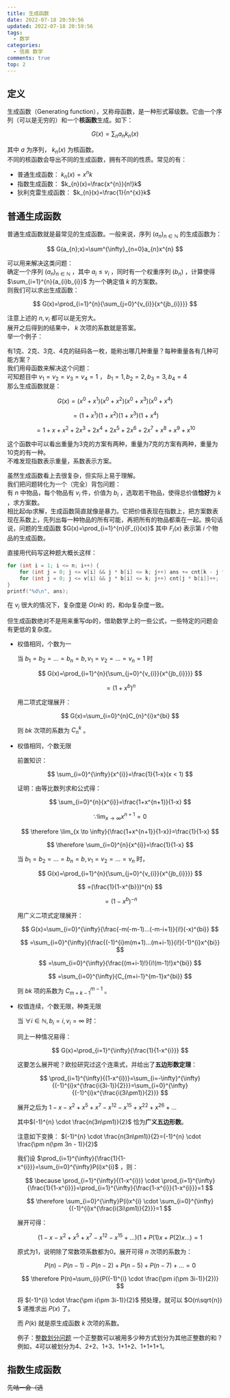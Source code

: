 ```yaml
---
title: 生成函数
date: 2022-07-18 20:59:56
updated: 2022-07-18 20:59:56
tags:
  - 数学
categories:
  - 信奥 数学
comments: true
top: 2
---
```

## 定义

生成函数（Generating function），又称母函数，是一种形式幂级数。它由一个序列（可以是无穷的）和一个**核函数**生成。如下：  

$$
G(x)=\sum_{n}{a_{n}k_{n}(x)}
$$

其中 $a$ 为序列， $k_n(x)$ 为核函数。  <br />不同的核函数会导出不同的生成函数，拥有不同的性质。常见的有：  <br />

* 普通生成函数： $k_{n}(x)=x^{n}k$
* 指数生成函数： $k_{n}(x)=\frac{x^{n}}{n!}k$
* 狄利克雷生成函数： $k_{n}(x)=\frac{1}{n^{x}}k$


## 普通生成函数

普通生成函数就是最常见的生成函数。一般来说，序列 $(a_{n})_{n\in \mathbb{N}}$ 的生成函数为：  

$$
G(a_{n};x)=\sum^{\infty}_{n=0}a_{n}x^{n}
$$

可以用来解决这类问题：  <br />确定一个序列 $(a_{n})_{n\in \mathbb{N}}$ ，其中 $a_{i} \le v_{i}$ ，同时有一个权重序列 $(b_{n})$ ，计算使得 $\sum_{i=1}^{n}{a_{i}b_{i}}$ 为一个确定值 $k$ 的方案数。  <br />则我们可以求出生成函数：

$$
G(x)=\prod_{i=1}^{n}{\sum_{j=0}^{v_{i}}{x^{jb_{i}}}}
$$

注意上述的 $n,v_{i}$ 都可以是无穷大。  <br />展开之后得到的结果中， $k$ 次项的系数就是答案。<br />举一个例子：

有1克、2克、3克、4克的砝码各一枚，能称出哪几种重量？每种重量各有几种可能方案？<br />我们用母函数来解决这个问题：<br />可知题目中 $v_{1}=v_{2}=v_{3}=v_{4}=1$ ， $b_{1}=1,b_{2}=2,b_{3}=3,b_{4}=4$<br />那么生成函数就是：

$$
G(x)=(x^{0}+x^{1})(x^{0}+x^{2})(x^{0}+x^{3})(x^{0}+x^{4})
$$

$$
=(1+x^{1})(1+x^{2})(1+x^{3})(1+x^{4})
$$

$$
=1+x+x^{2}+2x^{3}+2x^{4}+2x^{5}+2x^{6}+2x^{7}+x^{8}+x^{9}+x^{10}
$$

这个函数中可以看出重量为3克的方案有两种，重量为7克的方案有两种，重量为10克的有一种。<br />不难发现指数表示重量，系数表示方案。

虽然生成函数看上去很复杂，但实际上易于理解。<br />我们把问题转化为一个（完全）背包问题：<br />有 $n$ 中物品，每个物品有 $v_{i}$ 件，价值为 $b_{i}$ ，选取若干物品，使得总价值**恰好**为 $k$ ，求方案数。<br />相比起dp求解，生成函数简直就像是暴力。它把价值表现在指数上，把方案数表现在系数上，先列出每一种物品的所有可能，再把所有的物品都乘在一起。换句话说，问题的生成函数 $G(x)=\prod_{i=1}^{n}{F_{i}(x)}$ 其中 $F_{i}(x)$ 表示第 $i$ 个物品的生成函数。

直接用代码写这种题大概长这样：

```cpp
for (int i = 1; i <= n; i++) {
    for (int j = 0; j <= v[i] && j * b[i] <= k; j++) ans += cnt[k - j * b[i]];
    for (int j = 0; j <= v[i] && j * b[i] <= k; j++) cnt[j * b[i]]++;
}
printf("%d\n", ans);
```

在 $v_{i}$ 很大的情况下，复杂度是 $O(nk)$ 的，和dp复杂度一致。

但生成函数绝对不是用来重写dp的，借助数学上的一些公式，一些特定的问题会有更低的复杂度。

* 权值相同，个数为一

  当 $b_{1}=b_{2}=...=b_{n}=b,v_{1}=v_{2}=...=v_{n}=1$  时

  $$
  G(x)=\prod_{i=1}^{n}{\sum_{j=0}^{v_{i}}{x^{jb_{i}}}}
  $$

  $$
  =(1+x^{b})^{n}
  $$

  用二项式定理展开：

  $$
  G(x)=\sum_{i=0}^{n}C_{n}^{i}x^{bi}
  $$

  则 $bk$ 次项的系数为 $C_{n}^{k}$ 。
* 权值相同，个数无限<br />

  前置知识：

  $$
  \sum_{i=0}^{\infty}{x^{i}}=\frac{1}{1-x}(x < 1)
  $$

  证明：由等比数列求和公式得：

  $$
  \sum_{i=0}^{n}{x^{i}}=\frac{1+x^{n+1}}{1-x}
  $$

  $$
  \because \lim_{x \to \infty}x^{n+1} = 0
  $$

  $$
  \therefore \lim_{x \to \infty}{\frac{1+x^{n+1}}{1-x}}=\frac{1}{1-x}
  $$

  $$
  \therefore \sum_{i=0}^{n}{x^{i}}=\frac{1}{1-x}
  $$

  当 $b_{1}=b_{2}=...=b_{n}=b,v_{1}=v_{2}=...=v_{n}$  时，

  $$
  G(x)=\prod_{i=1}^{n}{\sum_{j=0}^{v_{i}}{x^{jb_{i}}}}
  $$

  $$
  =(\frac{1}{1-x^{b}})^{n}
  $$

  $$
  =(1-x^{b})^{-n}
  $$

  用广义二项式定理展开：

  $$
  G(x)=\sum_{i=0}^{\infty}{\frac{-m(-m-1)...(-m-i+1)}{i!}(-x)^{bi}}
  $$

  $$
  =\sum_{i=0}^{\infty}{\frac{(-1)^{i}m(m+1)...(m+i-1)}{i!}(-1)^{i}x^{bi}}
  $$

  $$
  =\sum_{i=0}^{\infty}{\frac{(m+i-1)!}{i!(m-1)!}x^{bi}}
  $$

  $$
  =\sum_{i=0}^{\infty}{C_{m+i-1}^{m-1}x^{bi}}
  $$

  则 $bk$ 项的系数为 $C_{m+k-1}^{m-1}$ 。
* 权值连续，个数无限，种类无限

  当 $\forall i \in \mathbb{N}, b_{i}=i,v_{i}=\infty$ 时：

  同上一种情况易得：

  $$
  G(x)=\prod_{i=1}^{\infty}{\frac{1}{1-x^{i}}}
  $$

  这要怎么展开呢？欧拉研究过这个连乘式，并给出了**五边形数定理**：  

  $$
  \prod_{i=1}^{\infty}{(1-x^{i})}=\sum_{i=-\infty}^{\infty}{(-1)^{i}x^{\frac{i(3i-1)}{2}}}=\sum_{i=0}^{\infty}{(-1)^{i}x^{\frac{i(3i\pm1)}{2}}}
  $$

  展开之后为 $1-x-x^{2}+x^{5}+x^{7}-x^{12}-x^{15}+x^{22}+x^{26}+...$

  其中$(-1)^{n} \cdot \frac{n(3n\pm1)}{2}$ 恰为**广义五边形数**。  

  注意如下变换： $(-1)^{n} \cdot \frac{n(3n\pm1)}{2}=(-1)^{n} \cdot \frac{\pm n(\pm 3n - 1)}{2}$

  我们设 $\prod_{i=1}^{\infty}{\frac{1}{1-x^{i}}}=\sum_{i=0}^{\infty}P(i)x^{i}$ ，则：

  $$
  \because \prod_{i=1}^{\infty}{(1-x^{i})} \cdot \prod_{i=1}^{\infty}{\frac{1}{1-x^{i}}}=\prod_{i=1}^{\infty}{\frac{1-x^{i}}{1-x^{i}}}=1
  $$

  $$
  \therefore \sum_{i=0}^{\infty}P(i)x^{i} \cdot \sum_{i=0}^{\infty}{(-1)^{i}x^{\frac{i(3i\pm1)}{2}}}=1
  $$

  展开可得：

  $$
  (1-x-x^{2}+x^{5}+x^{7}-x^{12}-x^{15}+...)(1+P(1)x+P(2)x...)=1
  $$

  原式为1，说明除了常数项系数都为0。展开可得 $n$ 次项的系数为：

  $$
  P(n)-P(n-1)-P(n-2)+P(n-5)+P(n-7)+...=0
  $$

  $$
  \therefore P(n)=\sum_{i}{P((-1)^{i} \cdot \frac{\pm i(\pm 3i-1)}{2})}
  $$

  将 $(-1)^{i} \cdot \frac{\pm i(\pm 3i-1)}{2}$ 预处理，就可以 $O(n\sqrt{n}) $ 递推求出 $P(x)$ 了。

  而 $P(k)$ 就是原生成函数 $k$ 次项的系数。

  例子：[整数划分问题](http://acm.hdu.edu.cn/showproblem.php?pid=4651) 一个正整数可以被用多少种方式划分为其他正整数的和？例如，4可以被划分为4、2+2、1+3、1+1+2、1+1+1+1。

## 指数生成函数

~~先咕一会（逃~~